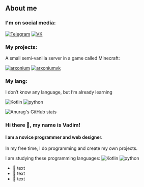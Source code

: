 ## About me

### I'm on social media:
[![Telegram](https://img.shields.io/badge/Telegram-black?style=for-the-badge&logo=telegram)](https://t.me/vericen)
[![VK](https://img.shields.io/badge/VK-black?style=for-the-badge&logo=Vk)](https://vk.com/vericen)
### My projects: 
A small semi-vanilla server in a game called Minecraft:

[![arxonium](https://img.shields.io/badge/arxonium-black?style=for-the-badge&logo=minecraft)](https://arxonium.ru/)
[![arxoniumvk](https://img.shields.io/badge/Arxonium__Vk-black?style=for-the-badge&logo=vk)](https://vk.com/arxonium)
### My lang:
I don’t know any language, but I’m already learning

![Kotlin](https://img.shields.io/badge/Kotlin-white?style=for-the-badge&logo=Kotlin)
![python](https://img.shields.io/badge/Python-white?style=for-the-badge&logo=python)

![Anurag's GitHub stats](https://github-readme-stats.vercel.app/api?username=Vericen&show_icons=true&theme=synthwave)

### Hi there 👋, my name is Vadim!
#### I am a novice programmer and web designer. 
In my free time, I do programming and create my own projects.

I am studying these programming languages:
![Kotlin](https://img.shields.io/badge/Kotlin-white?style=for-the-badge&logo=Kotlin)
![python](https://img.shields.io/badge/Python-white?style=for-the-badge&logo=python)

- 🔭 text
- 🔭 text
- 🔭 text
